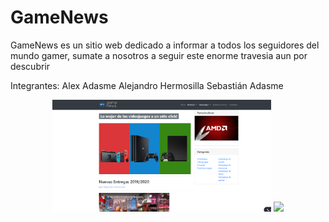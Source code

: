 # GameNews
GameNews es un sitio web dedicado a informar a todos los seguidores del mundo gamer,
sumate a nosotros a seguir este enorme travesia aun por descubrir

Integrantes:
Alex Adasme
Alejandro Hermosilla
Sebastián Adasme


<p align="center"> <img src="imagenes readme/1.png" width="350"/> <img src="your_relative_path_here_number_2_large_name" width="350"/> 

</p> 
